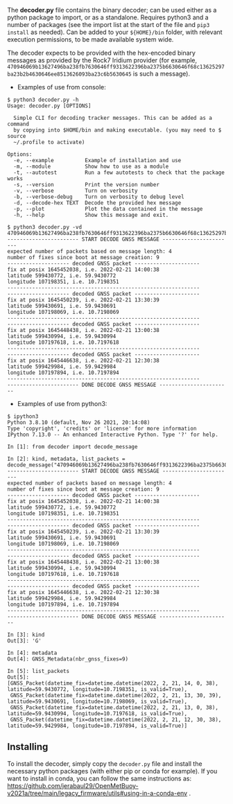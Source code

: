 The **decoder.py** file contains the binary decoder; can be used either as a python package to import, or as a standalone. Requires python3 and a number of packages (see the import list at the start of the file and ```pip3 install``` as needed). Can be added to your ```${HOME}/bin``` folder, with relevant execution permissions, to be made available system wide.

The decoder expects to be provided with the hex-encoded binary messages as provided by the Rock7 Iridium provider (for example, ```470946069b13627496ba238fb7630646ff9313622396ba2375b6630646f68c13625297ba23b2b4630646ee8513626093ba23c6b5630645``` is such a message).

- Examples of use from console:

```
$ python3 decoder.py -h
Usage: decoder.py [OPTIONS]

  Simple CLI for decoding tracker messages. This can be added as a command
  by copying into $HOME/bin and making executable. (you may need to $ source
  ~/.profile to activate)

Options:
  -e, --example          Example of installation and use
  -m, --module           Show how to use as a module
  -t, --autotest         Run a few autotests to check that the package works
  -s, --version          Print the version number
  -v, --verbose          Turn on verbosity
  -b, --verbose-debug    Turn on verbosity to debug level
  -d, --decode-hex TEXT  Decode the provided hex message
  -p, --plot             Plot the data contained in the message
  -h, --help             Show this message and exit.

$ python3 decoder.py -vd 470946069b13627496ba238fb7630646ff9313622396ba2375b6630646f68c13625297ba23b2b4630646ee8513626093ba23c6b5630645
----------------------- START DECODE GNSS MESSAGE -----------------------
expected number of packets based on message length: 4
number of fixes since boot at message creation: 9
-------------------- decoded GNSS packet ---------------------
fix at posix 1645452038, i.e. 2022-02-21 14:00:38
latitude 599430772, i.e. 59.9430772
longitude 107198351, i.e. 10.7198351
--------------------------------------------------------------
-------------------- decoded GNSS packet ---------------------
fix at posix 1645450239, i.e. 2022-02-21 13:30:39
latitude 599430691, i.e. 59.9430691
longitude 107198069, i.e. 10.7198069
--------------------------------------------------------------
-------------------- decoded GNSS packet ---------------------
fix at posix 1645448438, i.e. 2022-02-21 13:00:38
latitude 599430994, i.e. 59.9430994
longitude 107197618, i.e. 10.7197618
--------------------------------------------------------------
-------------------- decoded GNSS packet ---------------------
fix at posix 1645446638, i.e. 2022-02-21 12:30:38
latitude 599429984, i.e. 59.9429984
longitude 107197894, i.e. 10.7197894
--------------------------------------------------------------
----------------------- DONE DECODE GNSS MESSAGE -----------------------
```

- Examples of use from python3:

```
$ ipython3
Python 3.8.10 (default, Nov 26 2021, 20:14:08)
Type 'copyright', 'credits' or 'license' for more information
IPython 7.13.0 -- An enhanced Interactive Python. Type '?' for help.

In [1]: from decoder import decode_message

In [2]: kind, metadata, list_packets = decode_message("470946069b13627496ba238fb7630646ff9313622396ba2375b6630646f68c13625297ba23b2b4630646ee8513626093ba23c6b5630645")
----------------------- START DECODE GNSS MESSAGE -----------------------
expected number of packets based on message length: 4
number of fixes since boot at message creation: 9
-------------------- decoded GNSS packet ---------------------
fix at posix 1645452038, i.e. 2022-02-21 14:00:38
latitude 599430772, i.e. 59.9430772
longitude 107198351, i.e. 10.7198351
--------------------------------------------------------------
-------------------- decoded GNSS packet ---------------------
fix at posix 1645450239, i.e. 2022-02-21 13:30:39
latitude 599430691, i.e. 59.9430691
longitude 107198069, i.e. 10.7198069
--------------------------------------------------------------
-------------------- decoded GNSS packet ---------------------
fix at posix 1645448438, i.e. 2022-02-21 13:00:38
latitude 599430994, i.e. 59.9430994
longitude 107197618, i.e. 10.7197618
--------------------------------------------------------------
-------------------- decoded GNSS packet ---------------------
fix at posix 1645446638, i.e. 2022-02-21 12:30:38
latitude 599429984, i.e. 59.9429984
longitude 107197894, i.e. 10.7197894
--------------------------------------------------------------
----------------------- DONE DECODE GNSS MESSAGE -----------------------

In [3]: kind
Out[3]: 'G'

In [4]: metadata
Out[4]: GNSS_Metadata(nbr_gnss_fixes=9)

In [5]: list_packets
Out[5]:
[GNSS_Packet(datetime_fix=datetime.datetime(2022, 2, 21, 14, 0, 38), latitude=59.9430772, longitude=10.7198351, is_valid=True),
 GNSS_Packet(datetime_fix=datetime.datetime(2022, 2, 21, 13, 30, 39), latitude=59.9430691, longitude=10.7198069, is_valid=True),
 GNSS_Packet(datetime_fix=datetime.datetime(2022, 2, 21, 13, 0, 38), latitude=59.9430994, longitude=10.7197618, is_valid=True),
 GNSS_Packet(datetime_fix=datetime.datetime(2022, 2, 21, 12, 30, 38), latitude=59.9429984, longitude=10.7197894, is_valid=True)]
```

## Installing

To install the decoder, simply copy the ```decoder.py``` file and install the necessary python packages (with either pip or conda for example). If you want to install in conda, you can follow the same instructions as: https://github.com/jerabaul29/OpenMetBuoy-v2021a/tree/main/legacy_firmware/utils#using-in-a-conda-env .
